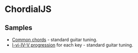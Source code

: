 # ChordialJS

## Samples

 - [Common chords](sample-common-chords.html) - standard guitar tuning.
 - [I-vi-IV-V progression](sample-progression1.html) for each key - standard guitar tuning.
